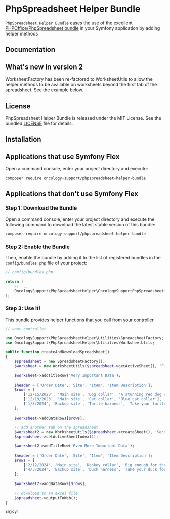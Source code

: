 # PhpSpreadsheet Helper Bundle

`PhpSpreadsheet Helper Bundle` eases the use of the excellent
[PHPOffice/PhpSpreadsheet bundle](https://https://github.com/PHPOffice/PhpSpreadsheet)
in your Symfony application by adding helper methods

## Documentation

## What's new in version 2

WorksheetFactory has been re-factored to WorksheetUtils to allow the helper methods to be available on 
worksheets beyond the first tab of the spreadsheet. See the example below.

## License

PhpSpreadsheet Helper Bundle is released under the MIT License. See the bundled [LICENSE](LICENSE) file for details.

## Installation

Applications that use Symfony Flex
----------------------------------

Open a command console, enter your project directory and execute:

```console
composer require oncology-support/phpspreadsheet-helper-bundle
```

Applications that don't use Symfony Flex
----------------------------------------

### Step 1: Download the Bundle

Open a command console, enter your project directory and execute the
following command to download the latest stable version of this bundle:

```console
composer require oncology-support/phpspreadsheet-helper-bundle
```

### Step 2: Enable the Bundle

Then, enable the bundle by adding it to the list of registered bundles
in the `config/bundles.php` file of your project:

```php
// config/bundles.php

return [
    // ...
    OncologySupport\PhpSpreadsheetHelper\OncologySupportPhpSpreadsheetHelperBundle::class => ['all' => true],
];
```

### Step 3: Use it!

This bundle provides helper functions that you call from your controller.

```php
// your controller

use OncologySupport\PhpSpreadsheetHelper\Utilities\SpreadsheetFactory;
use OncologySupport\PhpSpreadsheetHelper\Utilities\WorksheetUtils;

public function createAndDownloadSpreadsheet()
{
    $spreadsheet = new SpreadsheetFactory();
    $worksheet = new WorksheetUtils($spreadsheet->getActiveSheet(), 'First Tab');
    
    $worksheet->addTitleRow('Very Important Data');
    
    $header = ['Order Date', 'Site', 'Item', 'Item Description'];
    $rows = [
        ['12/15/2023', 'Main site', 'Dog collar', 'A stunning red dog collar'],
        ['12/19/2023', 'Main site', 'Cat collar', 'Blue cat collar'],
        ['1/3/2024', 'Backup site', 'Turtle harness', 'Take your turtle for a walk!'],
    ];
    
    $worksheet->addDataRows[$rows];
    
    // add another tab on the spreadsheet
    $worksheet2 = new WorksheetUtils($spreadsheet->createSheet(), 'Second Tab');
    $spreadsheet->setActiveSheetIndex(1);

    $worksheet2->addTitleRow('Even More Important Data');
    
    $header = ['Order Date', 'Site', 'Item', 'Item Description'];
    $rows = [
        ['2/12/2024', 'Main site', 'Donkey collar', 'Big enough for the most stubborn donk'],
        ['4/3/2024', 'Backup site', 'Duck harness', 'Take your duck for a walk!'],
    ];
    
    $worksheet2->addDataRows[$rows];
    
    // download to an excel file    
    $spreadsheet->outputToWeb();
}

Enjoy!
